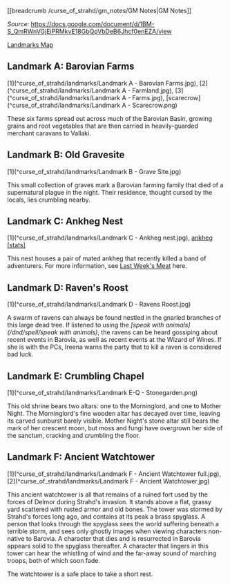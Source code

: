 [[breadcrumb /curse_of_strahd/gm_notes/GM Notes|GM Notes]]

_Source:_ <https://docs.google.com/document/d/1BM-S_QmRWnVGjEiPRMkvE18GbQpVbDeB6Jhcf0enEZA/view>

[Landmarks Map](https://i.redd.it/sh0c663qo0d41.jpg)

## Landmark A: Barovian Farms

[1](^curse_of_strahd/landmarks/Landmark A - Barovian Farms.jpg), [2](^curse_of_strahd/landmarks/Landmark A - Farmland.jpg), [3](^curse_of_strahd/landmarks/Landmark A - Farms.jpg), [scarecrow](^curse_of_strahd/landmarks/Landmark A - Scarecrow.png) 

These six farms spread out across much of the Barovian Basin, growing grains and root vegetables that are then carried in heavily-guarded merchant caravans to Vallaki.

## Landmark B: Old Gravesite

[1](^curse_of_strahd/landmarks/Landmark B - Grave Site.jpg) 

This small collection of graves mark a Barovian farming family that died of a supernatural plague in the night. Their residence, thought cursed by the locals, lies crumbling nearby.

## Landmark C: Ankheg Nest

[1](^curse_of_strahd/landmarks/Landmark C - Ankheg nest.jpg), [ankheg](^https://media-waterdeep.cursecdn.com/avatars/thumbnails/0/161/1000/1000/636252759871983921.jpeg) [[stats]](https://www.dndbeyond.com/monsters/ankheg)

This nest houses a pair of mated ankheg that recently killed a band of adventurers. For more information, see [Last Week's Meat](https://docs.google.com/document/d/12NXx2gqbEUNlpf2FNqn3pHIptltn1w6k37ZbIh_My88/view#heading=h.xv43t4ajd96v) here.

## Landmark D: Raven's Roost

[1](^curse_of_strahd/landmarks/Landmark D - Ravens Roost.jpg)

A swarm of ravens can always be found nestled in the gnarled branches of this large dead tree. If listened to using the _[speak with animals](/dnd/spell/speak with animals)_, the ravens can be heard gossiping about recent events in Barovia, as well as recent events at the Wizard of Wines. If she is with the PCs, Ireena warns the party that to kill a raven is considered bad luck.

## Landmark E: Crumbling Chapel

[1](^curse_of_strahd/landmarks/Landmark E-Q - Stonegarden.png)

This old shrine bears two altars: one to the Morninglord, and one to Mother Night. The Morninglord's fine wooden altar has decayed over time, leaving its carved sunburst barely visible. Mother Night's stone altar still bears the mark of her crescent moon, but moss and fungi have overgrown her side of the sanctum, cracking and crumbling the floor.

## Landmark F: Ancient Watchtower

[1](^curse_of_strahd/landmarks/Landmark F - Ancient Watchtower full.jpg), [2](^curse_of_strahd/landmarks/Landmark F - Ancient Watchtower.jpg)

This ancient watchtower is all that remains of a ruined fort used by the forces of Delmor during Strahd's invasion. It stands above a flat, grassy yard scattered with rusted armor and old bones. The tower was stormed by Strahd's forces long ago, and contains at its peak a brass spyglass. A person that looks through the spyglass sees the world suffering beneath a terrible storm, and sees only ghostly images when viewing characters non-native to Barovia. A character that dies and is resurrected in Barovia appears solid to the spyglass thereafter. A character that lingers in this tower can hear the whistling of wind and the far-away sound of marching troops, both of which soon fade.

The watchtower is a safe place to take a short rest.

